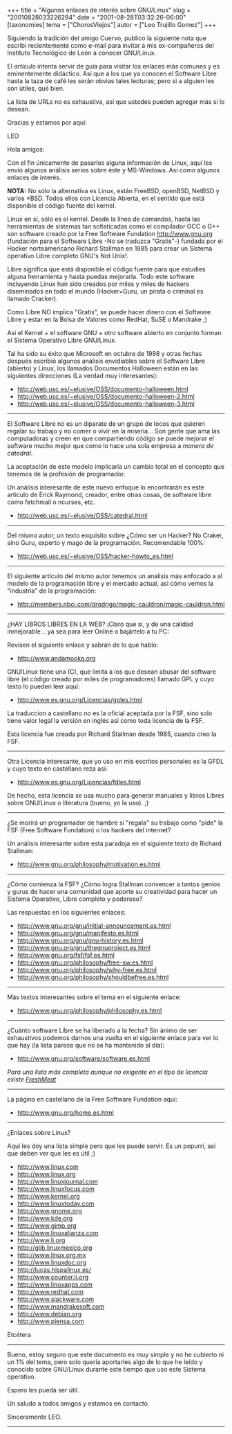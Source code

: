 +++
title = "Algunos enlaces de interés sobre GNU/Linux"
slug = "20010828033226294"
date = "2001-08-28T03:32:26-06:00"
[taxonomies]
tema = ["ChorosViejos"]
autor = ["Leo Trujillo Gomez"]
+++

Siguiendo la tradición del amigo Cuervo, publico la siguiente nota que
escribí recientemente como e-mail para invitar a mis ex-compañeros del
Instituto Tecnológico de León a conocer GNU/Linux.

El *artículo* intenta servir de guía para visitar los enlaces más
comunes y es eminentemente didáctico. Así que a los que ya conocen el
Software Libre hasta la taza de café les serán obvias tales lecturas;
pero si a alguien les son útiles, qué bien.

La lista de URLs no es exhaustiva, así que ustedes pueden agregar más si
lo desean.

Gracias y estamos por aquí:

LEO

<!-- more -->
Hola amigos:

Con el fin únicamente de pasarles alguna información de Linux, aquí les
envío algunos análisis serios sobre éste y MS-Windows. Así como algunos
enlaces de interés.

**NOTA:** No sólo la alternativa es Linux, están FreeBSD, openBSD,
NetBSD y varios \*BSD. Todos ellos con Licencia Abierta, en el sentido
que está disponible el código fuente del kernel.

Linux en sí, sólo es el kernel. Desde la línea de comandos, hasta las
herramientas de sistemas tan sofisticadas como el compilador GCC o G++
son software creado por la Free Software Fundation
<a href="http://www.gnu.org" target="_blank">http://www.gnu.org</a>
(fundación para el Software Libre -No se traduzca "Gratis"-) fundada por
el Hacker norteamericano Richard Stallman en 1985 para crear un Sistema
operativo Libre completo GNU's Not Unix!.

Libre significa que está disponible el código fuente para que estudies
alguna herramienta y hasta puedas mejorarla. Todo este software
incluyendo Linux han sido creados por miles y miles de hackers
diseminados en todo el mundo (Hacker=Guru, un pirata o criminal es
llamado Cracker).

Como Libre NO implica "Gratis", se puede hacer dinero con el Software
Libre y estar en la Bolsa de Valores como RedHat, SuSE o Mandrake ;)

Asi el Kernel + el software GNU + otro software abierto en conjunto
forman el Sistema Operativo Libre GNU/Linux.

Tal ha sido su éxito que Microsoft en octubre de 1998 y otras fechas
después escribió algunos análisis envidiables sobre el Software Libre
(abierto) y Linux, los llamados Documentos Halloween están en las
siguientes direcciones (La verdad muy interesantes):

-   <a href="http://web.usc.es/~elusive/OSS/documento-halloween.html"
    target="_blank">http://web.usc.es/~elusive/OSS/documento-halloween.html</a>
-   <a href="http://web.usc.es/~elusive/OSS/documento-halloween-2.html"
    target="_blank">http://web.usc.es/~elusive/OSS/documento-halloween-2.html</a>
-   <a href="http://web.usc.es/~elusive/OSS/documento-halloween-3.html"
    target="_blank">http://web.usc.es/~elusive/OSS/documento-halloween-3.html</a>

------------------------------------------------------------------------

El Software Libre no es un diparate de un grupo de locos que quieren
regalar su trabajo y no comer o vivir en la miseria... Son gente que ama
las computadoras y creen en que compartiendo código se puede mejorar el
software mucho mejor que como lo hace una sola empresa a *manera de
catedral*.

La aceptación de este modelo implicaría un cambio total en el concepto
que tenemos de la profesión de programador.

Un análisis interesante de este nuevo enfoque lo encontrarán es este
articulo de Erick Raymond, creador, entre otras cosas, de software libre
como fetchmail o ncurses, etc.

-   <a href="http://web.usc.es/~elusive/OSS/catedral.html"
    target="_blank">http://web.usc.es/~elusive/OSS/catedral.html</a>

------------------------------------------------------------------------

Del mismo autor, un texto exquisito sobre ¿Cómo ser un Hacker? No
Craker, sino Guru, experto y mago de la programación. Recomendable 100%:

-   <a href="http://web.usc.es/~elusive/OSS/hacker-howto_es.html"
    target="_blank">http://web.usc.es/~elusive/OSS/hacker-howto_es.html</a>

------------------------------------------------------------------------

El siguiente artículo del mismo autor tenemos un analisis más enfocado a
al modelo de la programación libre y el mercado actual, asi cómo vemos
la "industria" de la programación:

-   <a
    href="http://members.nbci.com/drodrigo/magic-cauldron/magic-cauldron.html"
    target="_blank">http://members.nbci.com/drodrigo/magic-cauldron/magic-cauldron.html</a>

------------------------------------------------------------------------

¿HAY LIBROS LIBRES EN LA WEB? ¡Claro que si, y de una calidad
inmejorable... ya sea para leer Online o bajártelo a tu PC:

Revisen el siguiente enlace y sabrán de lo que hablo:

-   <a href="http://www.andamooka.org"
    target="_blank">http://www.andamooka.org</a>

GNU/Linux tiene una (C), que limita a los que desean abusar del software
libre (el código creado por miles de programadores) llamado GPL y cuyo
texto lo pueden leer aqui:

-   <a href="http://www.es.gnu.org/Licencias/gples.html"
    target="_blank">http://www.es.gnu.org/Licencias/gples.html</a>

La traduccion a castellano no es la oficial aceptada por la FSF, sino
solo tiene valor legal la versión en inglés así como toda licencia de la
FSF.

Esta licencia fue creada por Richard Stallman desde 1985, cuando creo la
FSF.

------------------------------------------------------------------------

Otra Licencia interesante, que yo uso en mis escritos personales es la
GFDL y cuyo texto en castellano reza así:

-   <a href="http://www.es.gnu.org/Licencias/fdles.html"
    target="_blank">http://www.es.gnu.org/Licencias/fdles.html</a>

De hecho, esta licencia se usa mucho para generar manuales y libros
Libres sobre GNU/Linux o literatura (bueno, yo la uso). ;)

------------------------------------------------------------------------

¿Se morirá un programador de hambre si "regala" su trabajo como "pide"
la FSF (Free Software Fundation) o los hackers del internet?

Un análisis interesante sobre esta paradoja en el siguiente texto de
Richard Stallman:

-   <a href="http://www.gnu.org/philosophy/motivation.es.html"
    target="_blank">http://www.gnu.org/philosophy/motivation.es.html</a>

------------------------------------------------------------------------

¿Cómo comienza la FSF? ¿Cómo logra Stallman convencer a tantos genios y
gurus de hacer una comunidad que aporte su creatividad para hacer un
Sistema Operativo, Libre completo y poderoso?

Las respuestas en los siguientes enlaces:

-   <a href="http://www.gnu.org/gnu/initial-announcement.es.html"
    target="_blank">http://www.gnu.org/gnu/initial-announcement.es.html</a>
-   <a href="http://www.gnu.org/gnu/manifesto.es.html"
    target="_blank">http://www.gnu.org/gnu/manifesto.es.html</a>
-   <a href="http://www.gnu.org/gnu/gnu-history.es.html"
    target="_blank">http://www.gnu.org/gnu/gnu-history.es.html</a>
-   <a href="http://www.gnu.org/gnu/thegnuproject.es.html"
    target="_blank">http://www.gnu.org/gnu/thegnuproject.es.html</a>
-   <a href="http://www.gnu.org/fsf/fsf.es.html"
    target="_blank">http://www.gnu.org/fsf/fsf.es.html</a>
-   <a href="http://www.gnu.org/philosophy/free-sw.es.html"
    target="_blank">http://www.gnu.org/philosophy/free-sw.es.html</a>
-   <a href="http://www.gnu.org/philosophy/why-free.es.html"
    target="_blank">http://www.gnu.org/philosophy/why-free.es.html</a>
-   <a href="http://www.gnu.org/philosophy/shouldbefree.es.html"
    target="_blank">http://www.gnu.org/philosophy/shouldbefree.es.html</a>

------------------------------------------------------------------------

Más textos interesantes sobre el tema en el siguiente enlace:

-   <a href="http://www.gnu.org/philosophy/philosophy.es.html"
    target="_blank">http://www.gnu.org/philosophy/philosophy.es.html</a>

------------------------------------------------------------------------

¿Cuánto software Libre se ha liberado a la fecha? Sin ánimo de ser
exhaustivos podemos darnos una vuelta en el siguiente enlace para ver lo
que hay (la lista parece que no se ha mantenido al día):

-   <a href="http://www.gnu.org/software/software.es.html"
    target="_blank">http://www.gnu.org/software/software.es.html</a>

*Para una lista más completa aunque no exigente en el tipo de licencia
existe [FreshMeat](http://www.freshmeat.net)*

------------------------------------------------------------------------

La página en castellano de la Free Software Fundation aqui:

-   <a href="http://www.gnu.org/home.es.html"
    target="_blank">http://www.gnu.org/home.es.html</a>

------------------------------------------------------------------------

¿Enlaces sobre Linux?

Aquí les doy una lista simple pero que les puede servir. Es un popurri,
así que deben ver que les es útil ;)

-   <a href="http://www.linux.com" target="_blank">http://www.linux.com</a>
-   <a href="http://www.linux.org" target="_blank">http://www.linux.org</a>
-   <a href="http://www.linuxjournal.com"
    target="_blank">http://www.linuxjournal.com</a>
-   <a href="http://www.linuxfocus.com"
    target="_blank">http://www.linuxfocus.com</a>
-   <a href="http://www.kernel.org"
    target="_blank">http://www.kernel.org</a>
-   <a href="http://www.linuxtoday.com"
    target="_blank">http://www.linuxtoday.com</a>
-   <a href="http://www.gnome.org" target="_blank">http://www.gnome.org</a>
-   <a href="http://www.kde.org" target="_blank">http://www.kde.org</a>
-   <a href="http://www.gimp.org" target="_blank">http://www.gimp.org</a>
-   <a href="http://www.linuxalianza.com"
    target="_blank">http://www.linuxalianza.com</a>
-   <a href="http://www.li.org" target="_blank">http://www.li.org</a>
-   <a href="http://glib.linuxmexico.org"
    target="_blank">http://glib.linuxmexico.org</a>
-   <a href="http://www.linux.org.mx"
    target="_blank">http://www.linux.org.mx</a>
-   <a href="http://www.linuxdoc.org"
    target="_blank">http://www.linuxdoc.org</a>
-   <a href="http://lucas.hispalinux.es/"
    target="_blank">http://lucas.hispalinux.es/</a>
-   <a href="http://www.counter.li.org"
    target="_blank">http://www.counter.li.org</a>
-   <a href="http://www.linuxapps.com"
    target="_blank">http://www.linuxapps.com</a>
-   <a href="http://www.redhat.com"
    target="_blank">http://www.redhat.com</a>
-   <a href="http://www.slackware.com"
    target="_blank">http://www.slackware.com</a>
-   <a href="http://www.mandrakesoft.com"
    target="_blank">http://www.mandrakesoft.com</a>
-   <a href="http://www.debian.org"
    target="_blank">http://www.debian.org</a>
-   <a href="http://www.piensa.com"
    target="_blank">http://www.piensa.com</a>

Etcétera

------------------------------------------------------------------------

Bueno, estoy seguro que este documento es muy simple y no he cubierto ni
un 1% del tema, pero solo quería aportarles algo de lo que he leído y
conocido sobre GNU/Linux durante este tiempo que uso este Sistema
operativo.

Espero les pueda ser útil.

Un saludo a todos amigos y estamos en contacto.

Sinceramente LEO.

------------------------------------------------------------------------
